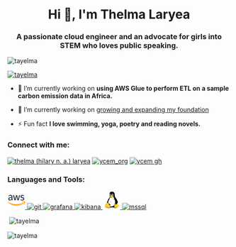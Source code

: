 <h1 align="center">Hi 👋, I'm Thelma Laryea</h1>
<h3 align="center">A passionate cloud engineer and an advocate for girls into STEM who loves public speaking.</h3>

<p align="left"> <img src="https://komarev.com/ghpvc/?username=tayelma&label=Profile%20views&color=0e75b6&style=flat" alt="tayelma" /> </p>

<p align="left"> <a href="https://github.com/ryo-ma/github-profile-trophy"><img src="https://github-profile-trophy.vercel.app/?username=tayelma" alt="tayelma" /></a> </p>

- 🔭 I’m currently working on **using AWS Glue to perform ETL on a sample carbon emission data in Africa.**

- 👯 I’m currently working on [growing and expanding my foundation](ycem.org)

- ⚡ Fun fact **I love swimming, yoga, poetry and reading novels.**

<h3 align="left">Connect with me:</h3>
<p align="left">
<a href="https://www.linkedin.com/in/thelma-laryea-73a49b1b4/" target="blank"><img align="center" src="https://raw.githubusercontent.com/rahuldkjain/github-profile-readme-generator/master/src/images/icons/Social/linked-in-alt.svg" alt="thelma (hilary n. a.) laryea" height="30" width="40" /></a>
<a href="https://instagram.com/ycem_org" target="blank"><img align="center" src="https://raw.githubusercontent.com/rahuldkjain/github-profile-readme-generator/master/src/images/icons/Social/instagram.svg" alt="ycem_org" height="30" width="40" /></a>
<a href="https://www.youtube.com/@YCEMGh" target="blank"><img align="center" src="https://raw.githubusercontent.com/rahuldkjain/github-profile-readme-generator/master/src/images/icons/Social/youtube.svg" alt="ycem gh" height="30" width="40" /></a>
</p>

<h3 align="left">Languages and Tools:</h3>
<p align="left"> <a href="https://aws.amazon.com" target="_blank" rel="noreferrer"> <img src="https://raw.githubusercontent.com/devicons/devicon/master/icons/amazonwebservices/amazonwebservices-original-wordmark.svg" alt="aws" width="40" height="40"/> </a> <a href="https://git-scm.com/" target="_blank" rel="noreferrer"> <img src="https://www.vectorlogo.zone/logos/git-scm/git-scm-icon.svg" alt="git" width="40" height="40"/> </a> <a href="https://grafana.com" target="_blank" rel="noreferrer"> <img src="https://www.vectorlogo.zone/logos/grafana/grafana-icon.svg" alt="grafana" width="40" height="40"/> </a> <a href="https://www.elastic.co/kibana" target="_blank" rel="noreferrer"> <img src="https://www.vectorlogo.zone/logos/elasticco_kibana/elasticco_kibana-icon.svg" alt="kibana" width="40" height="40"/> </a> <a href="https://www.linux.org/" target="_blank" rel="noreferrer"> <img src="https://raw.githubusercontent.com/devicons/devicon/master/icons/linux/linux-original.svg" alt="linux" width="40" height="40"/> </a> <a href="https://www.microsoft.com/en-us/sql-server" target="_blank" rel="noreferrer"> <img src="https://www.svgrepo.com/show/303229/microsoft-sql-server-logo.svg" alt="mssql" width="40" height="40"/> </a> </p>

<p>&nbsp;<img align="center" src="https://github-readme-stats.vercel.app/api?username=tayelma&show_icons=true&locale=en" alt="tayelma" /></p>

<p><img align="center" src="https://github-readme-streak-stats.herokuapp.com/?user=tayelma&" alt="tayelma" /></p>


